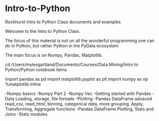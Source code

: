 # Intro-to-Python

Rockhurst Intro to Python Class documents and examples

Welcome to the Intro to Python Class. 

The focus of this material is not on all the wonderful programming one can do in Python, but rather Python in the PyData ecosystem

The main focus is on Numpy, Pandas, Matplotlib.

cd /Users/mylesgartland/Documents/Courses/Data Mining/Intro to Python/Python notebook items


import pandas as pd
import matplotlib.pyplot as plt
import numpy as np
%matplotlib inline


-Numpy basics
-Numpy Part 2
-Numpy Vec
-Getting started with Pandas
-Data Loading, storage, file formats
-Plotting
-Pandas DataFrame advaced read_csv, read_html, binning, categorical data, more grouping, Apply, Transforming, Aggregate functions
-Pandas DataFrame Plotting, Stats and Joins
-Stats modules


